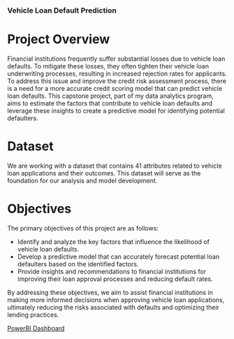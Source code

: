 ### Vehicle Loan Default Prediction
# Project Overview
Financial institutions frequently suffer substantial losses due to vehicle loan defaults. To mitigate these losses, they often tighten their vehicle loan underwriting processes, resulting in increased rejection rates for applicants. To address this issue and improve the credit risk assessment process, there is a need for a more accurate credit scoring model that can predict vehicle loan defaults. This capstone project, part of my data analytics program, aims to estimate the factors that contribute to vehicle loan defaults and leverage these insights to create a predictive model for identifying potential defaulters.

# Dataset
We are working with a dataset that contains 41 attributes related to vehicle loan applications and their outcomes. This dataset will serve as the foundation for our analysis and model development.

# Objectives
The primary objectives of this project are as follows:

+ Identify and analyze the key factors that influence the likelihood of vehicle loan defaults.
+ Develop a predictive model that can accurately forecast potential loan defaulters based on the identified factors.
+ Provide insights and recommendations to financial institutions for improving their loan approval processes and reducing default rates.

By addressing these objectives, we aim to assist financial institutions in making more informed decisions when approving vehicle loan applications, ultimately reducing the risks associated with defaults and optimizing their lending practices.

[PowerBI Dashboard]([URL](https://app.powerbi.com/view?r=eyJrIjoiMzA2NmZlZTUtNzNmNy00MTQ2LTlhZTYtZjdkMTI5MDIwNzMwIiwidCI6IjM2Zjk5MzhhLTBiZjQtNGQ4OC1hNTYwLTJiMDdiYThmMGMzNCJ9)https://app.powerbi.com/view?r=eyJrIjoiMzA2NmZlZTUtNzNmNy00MTQ2LTlhZTYtZjdkMTI5MDIwNzMwIiwidCI6IjM2Zjk5MzhhLTBiZjQtNGQ4OC1hNTYwLTJiMDdiYThmMGMzNCJ9)






